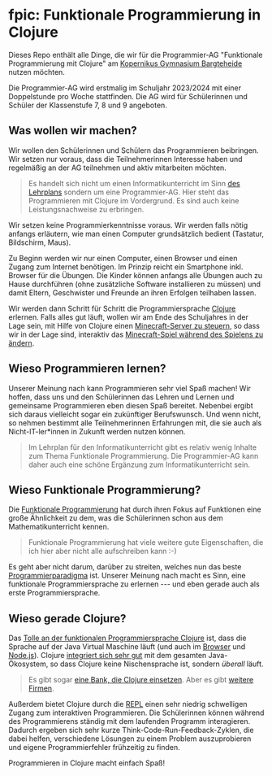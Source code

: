 # fpic: Funktionale Programmierung in Clojure

Dieses Repo enthält alle Dinge, die wir für die Programmier-AG "Funktionale
Programmierung mit Clojure" am [Kopernikus Gymnasium
Bargteheide](https://kopernikus.de/) nutzen möchten.

Die Programmier-AG wird erstmalig im Schuljahr 2023/2024 mit einer Doppelstunde
pro Woche stattfinden. Die AG wird für Schülerinnen und Schüler der Klassenstufe
7, 8 und 9 angeboten.

## Was wollen wir machen?

Wir wollen den Schülerinnen und Schülern das Programmieren beibringen. Wir
setzen nur voraus, dass die Teilnehmerinnen Interesse haben und regelmäßig an
der AG teilnehmen und aktiv mitarbeiten möchten.

> Es handelt sich nicht um einen Informatikunterricht im Sinn [des
> Lehrplans](https://fachportal.lernnetz.de/sh/faecher/informatik/fachanforderungen.html)
> sondern um eine Programmier-AG. Hier steht das Programmieren mit Clojure im
> Vordergrund. Es sind auch keine Leistungsnachweise zu erbringen.

Wir setzen keine Programmierkenntnisse voraus. Wir werden falls nötig anfangs
erläutern, wie man einen Computer grundsätzlich bedient (Tastatur, Bildschirm,
Maus).

Zu Beginn werden wir nur einen Computer, einen Browser und einen Zugang zum
Internet benötigen. Im Prinzip reicht ein Smartphone inkl. Browser für die
Übungen. Die Kinder können anfangs alle Übungen auch zu Hause durchführen (ohne
zusätzliche Software installieren zu müssen) und damit Eltern, Geschwister und
Freunde an ihren Erfolgen teilhaben lassen. 

Wir werden dann Schritt für Schritt die Programmiersprache
[Clojure](https://de.wikipedia.org/wiki/Clojure) erlernen. Falls alles gut
läuft, wollen wir am Ende des Schuljahres in der Lage sein, mit Hilfe von
Clojure einen [Minecraft-Server zu
steuern](https://github.com/lambdaisland/witchcraft), so dass wir in der Lage
sind, interaktiv das [Minecraft-Spiel während des Spielens zu
ändern](https://www.youtube.com/watch?v=qgQwhc_DDSY).

## Wieso Programmieren lernen?

Unserer Meinung nach kann Programmieren sehr viel Spaß machen! Wir hoffen, dass
uns und den Schülerinnen das Lehren und Lernen und gemeinsame Programmieren eben
diesen Spaß bereitet. Nebenbei ergibt sich daraus vielleicht sogar ein
zukünftiger Berufswunsch. Und wenn nicht, so nehmen bestimmt alle
Teilnehmerinnen Erfahrungen mit, die sie auch als Nicht-IT-ler*innen in Zukunft
werden nutzen können.

> Im Lehrplan für den Informatikunterricht gibt es relativ wenig Inhalte zum
> Thema Funktionale Programmierung. Die Programmier-AG kann daher auch eine
> schöne Ergänzung zum Informatikunterricht sein.

## Wieso Funktionale Programmierung?

Die [Funktionale
Programmierung](https://de.wikipedia.org/wiki/Funktionale_Programmierung) hat
durch ihren Fokus auf Funktionen eine große Ähnlichkeit zu dem, was die
Schülerinnen schon aus dem Mathematikunterricht kennen.

> Funktionale Programmierung hat viele weitere gute Eigenschaften, die ich hier
> aber nicht alle aufschreiben kann :-)

Es geht aber nicht darum, darüber zu streiten, welches nun das beste
[Programmierparadigma](https://de.wikipedia.org/wiki/Programmierparadigma) ist.
Unserer Meinung nach macht es Sinn, eine funktionale Programmiersprache zu
erlernen --- und eben gerade auch als erste Programmiersprache.

## Wieso gerade Clojure?

Das [Tolle an der funktionalen Programmiersprache
Clojure](https://itrevolution.com/articles/love-letter-to-clojure-part-1/) ist,
dass die Sprache auf der Java Virtual Maschine läuft (und auch im
[Browser](https://clojurescript.org/index) und
[Node.js](https://practical.li/clojurescript/quickstart/nodejs/)). Clojure
[integriert sich sehr gut](https://clojure.org/reference/java_interop) mit dem
gesamten Java-Ökosystem, so dass Clojure keine Nischensprache ist, sondern
*überall* läuft.

> Es gibt sogar [eine Bank, die Clojure
> einsetzen](https://www.finextra.com/newsarticle/36297/nubank-buys-firm-behind-clojure-programming-language).
> Aber es gibt [weitere Firmen](https://clojure.org/community/companies).

Außerdem bietet Clojure durch die
[REPL](https://clojure.org/guides/repl/basic_usage) einen sehr niedrig
schwelligen Zugang zum interaktiven Programmieren. Die Schülerinnen können
während des Programmierens ständig mit dem laufenden Programm interagieren.
Dadurch ergeben sich sehr kurze Think-Code-Run-Feedback-Zyklen, die dabei
helfen, verschiedene Lösungen zu einem Problem auszuprobieren und eigene
Programmierfehler frühzeitig zu finden.

Programmieren in Clojure macht einfach Spaß!
